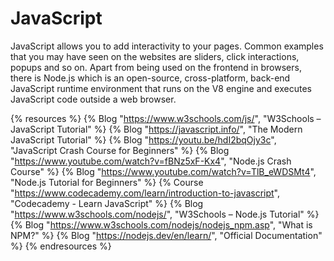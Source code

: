 <DedicatedRoadmap
  href='/javascript'
  title='JavaScript Roadmap'
  description='Click to check the detailed JavaScript Roadmap.'
/>

# JavaScript

JavaScript allows you to add interactivity to your pages. Common examples that you may have seen on the websites are sliders, click interactions, popups and so on. Apart from being used on the frontend in browsers, there is Node.js which is an open-source, cross-platform, back-end JavaScript runtime environment that runs on the V8 engine and executes JavaScript code outside a web browser.

{% resources %}
  {% Blog "https://www.w3schools.com/js/", "W3Schools – JavaScript Tutorial" %}
  {% Blog "https://javascript.info/", "The Modern JavaScript Tutorial" %}
  {% Blog "https://youtu.be/hdI2bqOjy3c", "JavaScript Crash Course for Beginners" %}
  {% Blog "https://www.youtube.com/watch?v=fBNz5xF-Kx4", "Node.js Crash Course" %}
  {% Blog "https://www.youtube.com/watch?v=TlB_eWDSMt4", "Node.js Tutorial for Beginners" %}
  {% Course "https://www.codecademy.com/learn/introduction-to-javascript", "Codecademy - Learn JavaScript" %}
  {% Blog "https://www.w3schools.com/nodejs/", "W3Schools – Node.js Tutorial" %}
  {% Blog "https://www.w3schools.com/nodejs/nodejs_npm.asp", "What is NPM?" %}
  {% Blog "https://nodejs.dev/en/learn/", "Official Documentation" %}
{% endresources %}   